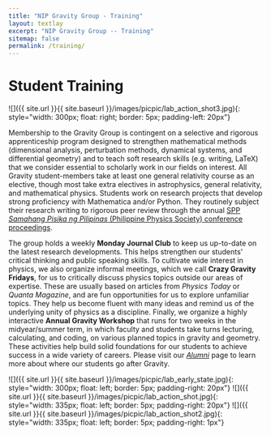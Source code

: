 ```yaml
---
title: "NIP Gravity Group - Training"
layout: textlay
excerpt: "NIP Gravity Group -- Training"
sitemap: false
permalink: /training/
---
```


# Student Training

![]({{ site.url }}{{ site.baseurl }}/images/picpic/lab_action_shot3.jpg){: style="width: 300px; float: right; border: 5px; padding-left: 20px"}

Membership to the Gravity Group is contingent on a selective and rigorous apprenticeship program designed to strengthen mathematical methods (dimensional analysis, perturbation methods, dynamical systems, and differential geometry) and to teach soft research skills (e.g. writing, LaTeX) that we consider essential to scholarly work in our fields on interest. All Gravity student-members take at least one general relativity course as an elective, though most take extra electives in astrophysics, general relativity, and mathematical physics. Students work on research projects that develop strong proficiency with Mathematica and/or Python. They routinely subject their research writing to rigorous peer review through the annual [SPP <i>Samahang Pisika ng Pilipinas</i> (Philippine Physics Society) conference proceedings](https://proceedings.spp-online.org/).

The group holds a weekly <b> Monday Journal Club</b> to keep us up-to-date on the latest research developments. This helps strengthen our students' critical thinking and public speaking skills. To cultivate wide interest in physics, we also organize informal meetings, which we call <b>Crazy Gravity Fridays</b>, for us to critically discuss physics topics outside our areas of expertise. These are usually based on articles from <i> Physics Today </i> or <i> Quanta Magazine</i>, and are fun opportunities for us to explore unfamiliar topics. They help us become fluent with many ideas and remind us of the underlying unity of physics as a discipline. Finally, we organize a highly interactive <b>Annual Gravity Workshop</b> that runs for two weeks in the midyear/summer term, in which faculty and students take turns lecturing, calculating, and coding, on various planned topics in gravity and geometry. These activities help build solid foundations for our students to achieve success in a wide variety of careers. Please visit our [<i>Alumni</i>](https://gravity-nip.github.io/alumni/) page to learn more about where our students go after Gravity.

![]({{ site.url }}{{ site.baseurl }}/images/picpic/lab_early_state.jpg){: style="width: 300px; float: left; border: 5px; padding-right: 20px"}
![]({{ site.url }}{{ site.baseurl }}/images/picpic/lab_action_shot.jpg){: style="width: 335px; float: left; border: 5px; padding-right: 20px"}
![]({{ site.url }}{{ site.baseurl }}/images/picpic/lab_action_shot2.jpg){: style="width: 335px; float: left; border: 5px; padding-right: 1px"}
